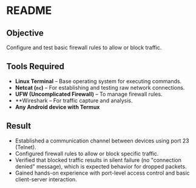 # README

## Objective

Configure and test basic firewall rules to allow or block traffic.

## Tools Required

- **Linux Terminal** – Base operating system for executing commands.
- **Netcat (`nc`)** – For establishing and testing raw network connections.
- **UFW (Uncomplicated Firewall)** – To manage firewall rules.
- **Wireshark – For traffic capture and analysis.
- **Any Android device with Termux**

## Result

- Established a communication channel between devices using port 23 (Telnet).
- Configured firewall rules to allow or block specific traffic.
- Verified that blocked traffic results in silent failure (no "connection denied" message), which is expected behavior for dropped packets.
- Gained hands-on experience with port-level access control and basic client-server interaction.

